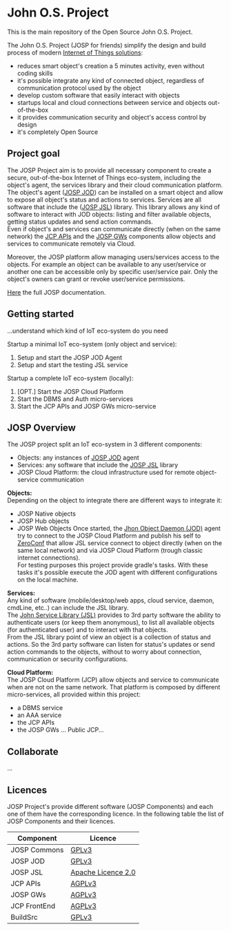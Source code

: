 # John O.S. Project

This is the main repository of the Open Source John O.S. Project.

The John O.S. Project (JOSP for friends) simplify the design and build process
of modern [Internet of Things solutions](docs/josp_ecosystems.md):
* reduces smart object's creation a 5 minutes activity, even without coding skills
* it's possible integrate any kind of connected object, regardless of communication protocol used by the object
* develop custom software that easily interact with objects
* startups local and cloud connections between service and objects out-of-the-box
* it provides communication security and object's access control by design
* it's completely Open Source


## Project goal

The JOSP Project aim is to provide all necessary component to
create a secure, out-of-the-box Internet of Things eco-system, including the
object's agent, the services library and their cloud communication platform.<br>
The object's agent ([JOSP JOD](docs/jospJOD/README.md)) can be installed on a
smart object and allow to expose all object's status and actions to services.
Services are all software that include the ([JOSP JSL](docs/jospJSL/README.md))
library. This library allows any kind of software to interact with JOD objects:
listing and filter available objects, getting status updates and send action
commands.<br>
Even if object's and services can communicate directly (when on the same network)
the [JCP APIs](docs/jcpAPIs/README.md) and the [JOSP GWs](docs/jospGWs/README.md)
components allow objects and services to communicate remotely via Cloud.

Moreover, the JOSP platform allow managing users/services access to the objects.
For example an object can be available to any user/service or another one can be
accessible only by specific user/service pair. Only the object's owners can grant
or revoke user/service permissions.

[Here](docs/INDEX.md) the full JOSP documentation.


## Getting started

...understand which kind of IoT eco-system do you need

Startup a minimal IoT eco-system (only object and service):
1. Setup and start the JOSP JOD Agent
1. Setup and start the testing JSL service

Startup a complete IoT eco-system (locally):
1. [OPT.] Start the JOSP Cloud Platform
  1. Start the DBMS and Auth micro-services
  1. Start the JCP APIs and JOSP GWs micro-service


## JOSP Overview

The JOSP project split an IoT eco-system in 3 different components:
* Objects: any instances of [JOSP JOD](docs/jospJOD/README.md) agent
* Services: any software that include the [JOSP JSL](docs/jospJSL/README.md) library
* JOSP Cloud Platform: the cloud infrastructure used for remote object-service
  communication

**Objects:**<br>
  Depending on the object to integrate there are different ways to integrate it:
  * JOSP Native objects
  * JOSP Hub objects
  * JOSP Web Objects
  Once started, the [Jhon Object Daemon (JOD)](docs/jospJOD/README.md) agent
  try to connect to the JOSP Cloud Platform and publish his self to
  [ZeroConf](https://it.wikipedia.org/wiki/Zeroconf) that allow JSL service
  connect to object directly (when on the same local network) and via JOSP
  Cloud Platform (trough classic internet connections).<br>
  For testing purposes this project provide gradle's tasks. With these tasks it's
  possible execute the JOD agent with different configurations on the local machine.

**Services:**<br>
  Any kind of software (mobile/desktop/web apps, cloud service, daemon, cmdLine, etc..)
  can include the JSL library.<br>
  The [John Service Library (JSL)](docs/jospJSL/README.md) provides to 3rd party
  software the ability to authenticate users (or keep them anonymous), to list
  all available objects (for authenticated user) and to interact with that objects.<br>
  From the JSL library point of view an object is a collection of status and actions.
  So the 3rd party software can listen for status's updates or send action commands
  to the objects, without to worry about connection, communication or security
  configurations.

**Cloud Platform:**<br>
  The JOSP Cloud Platform (JCP) allow objects and service to communicate when are not
  on the same network. That platform is composed by different micro-services,
  all provided within this project:
  * a DBMS service
  * an AAA service
  * the JCP APIs
  * the JOSP GWs
  ...
  Public JCP...


## Collaborate

...


## Licences

JOSP Project's provide different software (JOSP Components) and each one of them
have the corresponding licence. In the following table the list of JOSP Components
and their licences.

| Component | Licence |
|-----------|---------|
| JOSP Commons | [GPLv3](src/jospCommons/resources/LICENCE) |
| JOSP JOD     | [GPLv3](src/jospJOD/resources/LICENCE) |
| JOSP JSL     | [Apache Licence 2.0](src/jospJSL/resources/LICENCE) |
| JCP APIs     | [AGPLv3](src/jcpAPIs/resources/LICENCE) |
| JOSP GWs     | [AGPLv3](src/jcpAPIs/resources/LICENCE) |
| JCP FrontEnd | [AGPLv3](src/jcpFrontEnd/resources/LICENCE) |
| BuildSrc     | [GPLv3](buildSrc/LICENCE) |
